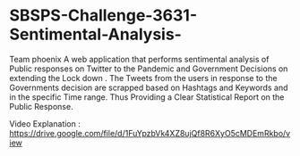 # SBSPS-Challenge-3631-Sentimental-Analysis-
Team phoenix
A web application that performs sentimental analysis  of Public responses on Twitter to the Pandemic and Government Decisions on extending the Lock down . The Tweets from the users in response to the Governments decision are scrapped based on Hashtags and Keywords and in the specific Time range.
Thus Providing a Clear Statistical Report  on the Public Response.

Video Explanation : https://drive.google.com/file/d/1FuYpzbVk4XZ8ujQf8R6XyO5cMDEmRkbo/view
